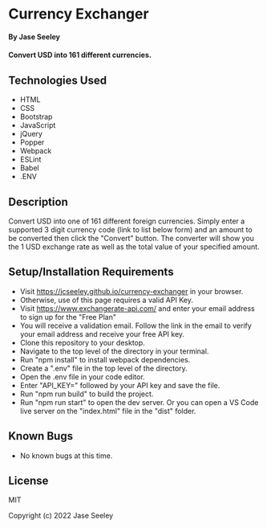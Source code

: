 # Currency Exchanger

#### By Jase Seeley

#### Convert USD into 161 different currencies.

## Technologies Used
* HTML
* CSS
* Bootstrap
* JavaScript
* jQuery
* Popper
* Webpack
* ESLint
* Babel
* .ENV

## Description

Convert USD into one of 161 different foreign currencies. Simply enter a supported 3 digit currency code (link to list below form) and an amount to be converted then click the "Convert" button. The converter will show you the 1 USD exchange rate as well as the total value of your specified amount.
## Setup/Installation Requirements

* Visit https://jcseeley.github.io/currency-exchanger in your browser.
* Otherwise, use of this page requires a valid API Key.
* Visit https://www.exchangerate-api.com/ and enter your email address to sign up for the "Free Plan"
* You will receive a validation email. Follow the link in the email to verify your email address and receive your free API key.
* Clone this repository to your desktop.
* Navigate to the top level of the directory in your terminal.
* Run "npm install" to install webpack dependencies.
* Create a ".env" file in the top level of the directory.
* Open the .env file in your code editor.
* Enter "API_KEY=" followed by your API key and save the file.
* Run "npm run build" to build the project.
* Run "npm run start" to open the dev server. Or you can open a VS Code live server on the "index.html" file in the "dist" folder.

## Known Bugs

* No known bugs at this time.

## License

MIT

Copyright (c) 2022 Jase Seeley  